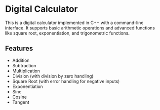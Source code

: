# Digital Calculator

This is a digital calculator implemented in C++ with a command-line interface. It supports basic arithmetic operations and advanced functions like square root, exponentiation, and trigonometric functions.

## Features

- Addition
- Subtraction
- Multiplication
- Division (with division by zero handling)
- Square Root (with error handling for negative inputs)
- Exponentiation
- Sine
- Cosine
- Tangent
